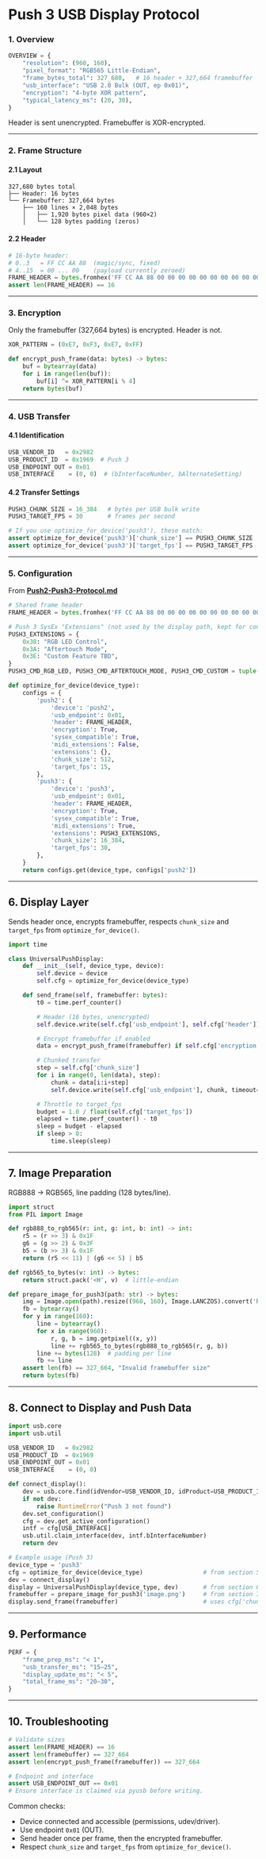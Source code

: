 # Push 3 USB Display Protocol

### 1. Overview

```python
OVERVIEW = {
    "resolution": (960, 160),
    "pixel_format": "RGB565 Little-Endian",
    "frame_bytes_total": 327_680,   # 16 header + 327,664 framebuffer
    "usb_interface": "USB 2.0 Bulk (OUT, ep 0x01)",
    "encryption": "4-byte XOR pattern",
    "typical_latency_ms": (20, 30),
}
```

Header is sent unencrypted. Framebuffer is XOR-encrypted.

---

### 2. Frame Structure

#### 2.1 Layout

```
327,680 bytes total
├── Header: 16 bytes
└── Framebuffer: 327,664 bytes
    ├── 160 lines × 2,048 bytes
    │   ├── 1,920 bytes pixel data (960×2)
    │   └── 128 bytes padding (zeros)
```

#### 2.2 Header

```python
# 16-byte header:
# 0..3   = FF CC AA 88  (magic/sync, fixed)
# 4..15  = 00 ... 00    (payload currently zeroed)
FRAME_HEADER = bytes.fromhex('FF CC AA 88 00 00 00 00 00 00 00 00 00 00 00 00')
assert len(FRAME_HEADER) == 16
```

---

### 3. Encryption

Only the framebuffer (327,664 bytes) is encrypted. Header is not.

```python
XOR_PATTERN = (0xE7, 0xF3, 0xE7, 0xFF)

def encrypt_push_frame(data: bytes) -> bytes:
    buf = bytearray(data)
    for i in range(len(buf)):
        buf[i] ^= XOR_PATTERN[i % 4]
    return bytes(buf)
```

---

### 4. USB Transfer

#### 4.1 Identification

```python
USB_VENDOR_ID   = 0x2982
USB_PRODUCT_ID  = 0x1969  # Push 3
USB_ENDPOINT_OUT = 0x01
USB_INTERFACE    = (0, 0)  # (bInterfaceNumber, bAlternateSetting)
```

#### 4.2 Transfer Settings

```python
PUSH3_CHUNK_SIZE = 16_384   # bytes per USB bulk write
PUSH3_TARGET_FPS = 30       # frames per second

# If you use optimize_for_device('push3'), these match:
assert optimize_for_device('push3')['chunk_size'] == PUSH3_CHUNK_SIZE
assert optimize_for_device('push3')['target_fps'] == PUSH3_TARGET_FPS
```

---

### 5. Configuration
From **[Push2-Push3-Protocol.md](push2-push3-protocol.md)**

```python
# Shared frame header
FRAME_HEADER = bytes.fromhex('FF CC AA 88 00 00 00 00 00 00 00 00 00 00 00 00')

# Push 3 SysEx "Extensions" (not used by the display path, kept for consistency)
PUSH3_EXTENSIONS = {
    0x38: "RGB LED Control",
    0x3A: "Aftertouch Mode",
    0x3E: "Custom Feature TBD",
}
PUSH3_CMD_RGB_LED, PUSH3_CMD_AFTERTOUCH_MODE, PUSH3_CMD_CUSTOM = tuple(PUSH3_EXTENSIONS.keys())

def optimize_for_device(device_type):
    configs = {
        'push2': {
            'device': 'push2',
            'usb_endpoint': 0x01,
            'header': FRAME_HEADER,
            'encryption': True,
            'sysex_compatible': True,
            'midi_extensions': False,
            'extensions': {},
            'chunk_size': 512,
            'target_fps': 15,
        },
        'push3': {
            'device': 'push3',
            'usb_endpoint': 0x01,
            'header': FRAME_HEADER,
            'encryption': True,
            'sysex_compatible': True,
            'midi_extensions': True,
            'extensions': PUSH3_EXTENSIONS,
            'chunk_size': 16_384,
            'target_fps': 30,
        },
    }
    return configs.get(device_type, configs['push2'])
```

---

## 6. Display Layer

Sends header once, encrypts framebuffer, respects `chunk_size` and `target_fps` from `optimize_for_device()`.

```python
import time

class UniversalPushDisplay:
    def __init__(self, device_type, device):
        self.device = device
        self.cfg = optimize_for_device(device_type)

    def send_frame(self, framebuffer: bytes):
        t0 = time.perf_counter()

        # Header (16 bytes, unencrypted)
        self.device.write(self.cfg['usb_endpoint'], self.cfg['header'])

        # Encrypt framebuffer if enabled
        data = encrypt_push_frame(framebuffer) if self.cfg['encryption'] else framebuffer

        # Chunked transfer
        step = self.cfg['chunk_size']
        for i in range(0, len(data), step):
            chunk = data[i:i+step]
            self.device.write(self.cfg['usb_endpoint'], chunk, timeout=1000)

        # Throttle to target_fps
        budget = 1.0 / float(self.cfg['target_fps'])
        elapsed = time.perf_counter() - t0
        sleep = budget - elapsed
        if sleep > 0:
            time.sleep(sleep)
```

---

## 7. Image Preparation

RGB888 → RGB565, line padding (128 bytes/line).

```python
import struct
from PIL import Image

def rgb888_to_rgb565(r: int, g: int, b: int) -> int:
    r5 = (r >> 3) & 0x1F
    g6 = (g >> 2) & 0x3F
    b5 = (b >> 3) & 0x1F
    return (r5 << 11) | (g6 << 5) | b5

def rgb565_to_bytes(v: int) -> bytes:
    return struct.pack('<H', v)  # little-endian

def prepare_image_for_push3(path: str) -> bytes:
    img = Image.open(path).resize((960, 160), Image.LANCZOS).convert('RGB')
    fb = bytearray()
    for y in range(160):
        line = bytearray()
        for x in range(960):
            r, g, b = img.getpixel((x, y))
            line += rgb565_to_bytes(rgb888_to_rgb565(r, g, b))
        line += bytes(128)  # padding per line
        fb += line
    assert len(fb) == 327_664, "Invalid framebuffer size"
    return bytes(fb)
```

---

## 8. Connect to Display and Push Data

```python
import usb.core
import usb.util

USB_VENDOR_ID   = 0x2982
USB_PRODUCT_ID  = 0x1969
USB_ENDPOINT_OUT = 0x01
USB_INTERFACE    = (0, 0)

def connect_display():
    dev = usb.core.find(idVendor=USB_VENDOR_ID, idProduct=USB_PRODUCT_ID)
    if not dev:
        raise RuntimeError("Push 3 not found")
    dev.set_configuration()
    cfg = dev.get_active_configuration()
    intf = cfg[USB_INTERFACE]
    usb.util.claim_interface(dev, intf.bInterfaceNumber)
    return dev

# Example usage (Push 3)
device_type = 'push3'
cfg = optimize_for_device(device_type)                 # from section 5
dev = connect_display()
display = UniversalPushDisplay(device_type, dev)       # from section 6
framebuffer = prepare_image_for_push3('image.png')     # from section 7
display.send_frame(framebuffer)                        # uses cfg['chunk_size'], cfg['target_fps']
```

---

## 9. Performance

```python
PERF = {
    "frame_prep_ms": "< 1",
    "usb_transfer_ms": "15–25",
    "display_update_ms": "< 5",
    "total_frame_ms": "20–30",
}
```

---

## 10. Troubleshooting

```python
# Validate sizes
assert len(FRAME_HEADER) == 16
assert len(framebuffer) == 327_664
assert len(encrypt_push_frame(framebuffer)) == 327_664

# Endpoint and interface
assert USB_ENDPOINT_OUT == 0x01
# Ensure interface is claimed via pyusb before writing.
```

Common checks:

* Device connected and accessible (permissions, udev/driver).
* Use endpoint `0x01` (OUT).
* Send header once per frame, then the encrypted framebuffer.
* Respect `chunk_size` and `target_fps` from `optimize_for_device()`.
